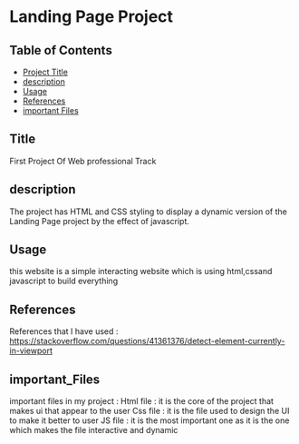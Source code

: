 # Landing Page Project

## Table of Contents

* [Project Title](#Title)
* [description](#instructions)
* [Usage](#Usage)
* [References](#References)
* [important Files](#important_Files)

## Title

First Project Of Web professional Track 

## description

The project has HTML and CSS styling to display a dynamic version of the Landing Page project by the effect of javascript. 


## Usage

this website is a simple interacting website which is using html,cssand javascript to build everything 


## References
References that I have used : https://stackoverflow.com/questions/41361376/detect-element-currently-in-viewport

## important_Files
important files in my project : 
    Html file : it is the core of the project that makes ui that appear to the user
    Css file : it is the file used to design the UI to make it better to user
    JS file : it is the most important one as it is the one which makes the file interactive and dynamic